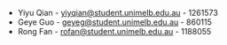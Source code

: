 * Yiyu Qian - yiyqian@student.unimelb.edu.au - 1261573
* Geye Guo - geyeg@student.unimelb.edu.au - 860115
* Rong Fan - rofan@student.unimelb.edu.au - 1188055


